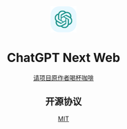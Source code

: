 <div align="center">
<img src="./docs/images/icon.svg" alt="icon"/>

<h1 align="center">ChatGPT Next Web</h1>

[请项目原作者喝杯咖啡](https://www.buymeacoffee.com/yidadaa)

## 开源协议

[MIT](https://opensource.org/license/mit/)
